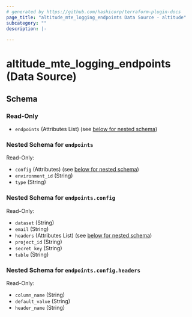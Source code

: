 ```yaml
---
# generated by https://github.com/hashicorp/terraform-plugin-docs
page_title: "altitude_mte_logging_endpoints Data Source - altitude"
subcategory: ""
description: |-
  
---
```


# altitude_mte_logging_endpoints (Data Source)





<!-- schema generated by tfplugindocs -->
## Schema

### Read-Only

- `endpoints` (Attributes List) (see [below for nested schema](#nestedatt--endpoints))

<a id="nestedatt--endpoints"></a>
### Nested Schema for `endpoints`

Read-Only:

- `config` (Attributes) (see [below for nested schema](#nestedatt--endpoints--config))
- `environment_id` (String)
- `type` (String)

<a id="nestedatt--endpoints--config"></a>
### Nested Schema for `endpoints.config`

Read-Only:

- `dataset` (String)
- `email` (String)
- `headers` (Attributes List) (see [below for nested schema](#nestedatt--endpoints--config--headers))
- `project_id` (String)
- `secret_key` (String)
- `table` (String)

<a id="nestedatt--endpoints--config--headers"></a>
### Nested Schema for `endpoints.config.headers`

Read-Only:

- `column_name` (String)
- `default_value` (String)
- `header_name` (String)
